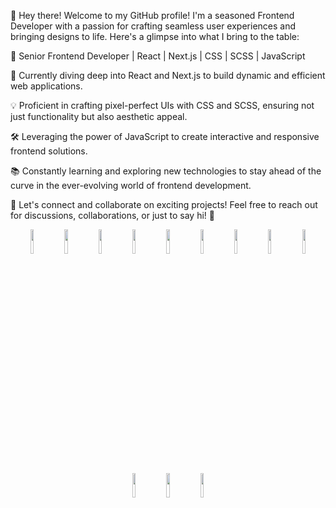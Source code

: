 
👋 Hey there! 
Welcome to my GitHub profile! 
I'm a seasoned Frontend Developer with a passion for crafting seamless user experiences and bringing designs to life. 
Here's a glimpse into what I bring to the table:

🚀 Senior Frontend Developer | React | Next.js | CSS | SCSS | JavaScript

🔭 Currently diving deep into React and Next.js to build dynamic and efficient web applications.

💡 Proficient in crafting pixel-perfect UIs with CSS and SCSS, ensuring not just functionality but also aesthetic appeal.

🛠️ Leveraging the power of JavaScript to create interactive and responsive frontend solutions.

📚 Constantly learning and exploring new technologies to stay ahead of the curve in the ever-evolving world of frontend development.

🌟 Let's connect and collaborate on exciting projects! Feel free to reach out for discussions, collaborations, or just to say hi! 🌟

<div align="center">
  <img src="https://cdn.jsdelivr.net/gh/devicons/devicon/icons/html5/html5-original.svg" style="width: 10%"/>
  <img src="https://cdn.jsdelivr.net/gh/devicons/devicon/icons/css3/css3-original.svg" style="width: 10%"/>
  <img src="https://cdn.jsdelivr.net/gh/devicons/devicon/icons/javascript/javascript-original.svg" style="width: 10%"/>
  <img src="https://cdn.jsdelivr.net/gh/devicons/devicon/icons/react/react-original.svg" style="width: 10%"/>
  <img src="https://cdn.jsdelivr.net/gh/devicons/devicon/icons/typescript/typescript-original.svg" style="width: 10%"/>
  <img src="https://cdn.jsdelivr.net/gh/devicons/devicon/icons/wordpress/wordpress-original.svg" style="width: 10%"/>
  <img src="https://cdn.jsdelivr.net/gh/devicons/devicon@latest/icons/php/php-original.svg"  style="width: 10%"/>
  <img src="https://cdn.jsdelivr.net/gh/devicons/devicon@latest/icons/bootstrap/bootstrap-original.svg"  style="width: 10%"/>
  <img src="https://cdn.jsdelivr.net/gh/devicons/devicon@latest/icons/foundation/foundation-original.svg" style="width: 10%" />
  <img src="https://cdn.jsdelivr.net/gh/devicons/devicon@latest/icons/sass/sass-original.svg" style="width: 10%" />
  <img src="https://cdn.jsdelivr.net/gh/devicons/devicon@latest/icons/tailwindcss/tailwindcss-original.svg"  style="width: 10%"/>
  <img src="https://cdn.jsdelivr.net/gh/devicons/devicon@latest/icons/photoshop/photoshop-original.svg" style="width: 10%" />
</div>
